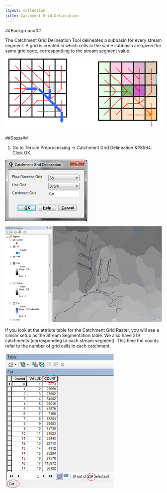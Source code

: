 ```yaml
---
layout: collection
title: Catchment Grid Delineation
---
```

##Background##

The Catchment Grid Delineation Tool delineates a subbasin for every stream segment.  A grid is created in which cells in the same subbasin are given the same grid code, corresponding to the stream segment value.

<a href="/pictures/CatGridDelineation.png"><img src="/pictures/CatGridDelineation.png"></a>

##Steps##

1. Go to Terrain Preprocessing &#8594; Catchment Grid Delineation &#8594. Click OK.

<a href="/pictures/CatGridDelineation2.png"><img src="/pictures/CatGridDelineation2.png"></a>

<a href="/pictures/CatGridDelineation3.png"><img src="/pictures/CatGridDelineation3.png"></a>

If you look at the attriute table for the Catchment Grid Raster, you will see a similar setup as the Stream Segmentation table. We also have 219 catchments (corresponding to each stream segment). This time the counts refer to the number of grid cells in each catchment.

<a href="/pictures/CatGridDelineation4.png"><img src="/pictures/CatGridDelineation4.png"></a>
